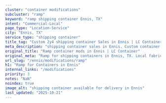 ```yaml
---
cluster: "container modifications"
subcluster: "ramp"
keyword: "ramp shipping container Ennis, TX"
intent: "Commercial-Local"
page_type: "Location-Service"
city: "Ennis, TX"
service_type: "shipping container"
title_tag: "Custom 2y4 shipping container Sales in Ennis | LC Container"
meta_description: "shipping container sales in Ennis. Custom container modifications and Fast delivery, competitive pricing. Serving modifications area. Quote ID: CN7. Call (214) 524-4168 for your free quote today."
original_title: "Ramp container mods in Ennis | LC Container"
original_meta: "Ramp for shipping containers in Ennis, TX. Local fabrication & pro install. LC Container — Since 2003. Get a quote."
url_slug: "/ennis/modifications/ramp"
h1: "Ramp for Containers in Ennis"
internal_links: "/modifications"
priority: 3
notes: "NaN"
noindex: true
image_alt: "shipping container available for delivery in Ennis"
last_updated: "2025-10-21"
---
```


<!-- TODO: Add unique city/inventory copy, images, and internal links here. -->
